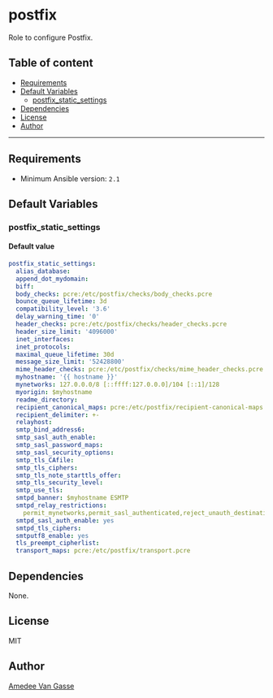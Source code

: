 # postfix

Role to configure Postfix.

## Table of content

- [Requirements](#requirements)
- [Default Variables](#default-variables)
  - [postfix_static_settings](#postfix_static_settings)
- [Dependencies](#dependencies)
- [License](#license)
- [Author](#author)

---

## Requirements

- Minimum Ansible version: `2.1`

## Default Variables

### postfix_static_settings

#### Default value

```YAML
postfix_static_settings:
  alias_database:
  append_dot_mydomain:
  biff:
  body_checks: pcre:/etc/postfix/checks/body_checks.pcre
  bounce_queue_lifetime: 3d
  compatibility_level: '3.6'
  delay_warning_time: '0'
  header_checks: pcre:/etc/postfix/checks/header_checks.pcre
  header_size_limit: '4096000'
  inet_interfaces:
  inet_protocols:
  maximal_queue_lifetime: 30d
  message_size_limit: '52428800'
  mime_header_checks: pcre:/etc/postfix/checks/mime_header_checks.pcre
  myhostname: '{{ hostname }}'
  mynetworks: 127.0.0.0/8 [::ffff:127.0.0.0]/104 [::1]/128
  myorigin: $myhostname
  readme_directory:
  recipient_canonical_maps: pcre:/etc/postfix/recipient-canonical-maps.pcre
  recipient_delimiter: +-
  relayhost:
  smtp_bind_address6:
  smtp_sasl_auth_enable:
  smtp_sasl_password_maps:
  smtp_sasl_security_options:
  smtp_tls_CAfile:
  smtp_tls_ciphers:
  smtp_tls_note_starttls_offer:
  smtp_tls_security_level:
  smtp_use_tls:
  smtpd_banner: $myhostname ESMTP
  smtpd_relay_restrictions:
    permit_mynetworks,permit_sasl_authenticated,reject_unauth_destination
  smtpd_sasl_auth_enable: yes
  smtpd_tls_ciphers:
  smtputf8_enable: yes
  tls_preempt_cipherlist:
  transport_maps: pcre:/etc/postfix/transport.pcre
```

## Dependencies

None.

## License

MIT

## Author

[Amedee Van Gasse](https://amedee.be)
